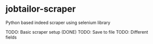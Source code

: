 # jobtailor-scraper

Python based indeed scraper using selenium library

TODO: Basic scraper setup (DONE)
TODO: Save to file
TODO: Different fields
